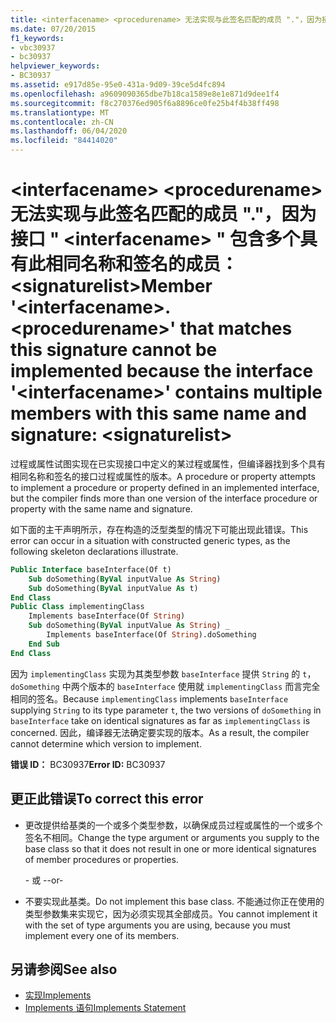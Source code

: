 ```yaml
---
title: <interfacename> <procedurename> 无法实现与此签名匹配的成员 "."，因为接口 " <interfacename> " 包含多个具有此相同名称和签名的成员：<signaturelist>
ms.date: 07/20/2015
f1_keywords:
- vbc30937
- bc30937
helpviewer_keywords:
- BC30937
ms.assetid: e917d85e-95e0-431a-9d09-39ce5d4fc894
ms.openlocfilehash: a9609090365dbe7b18ca1589e8e1e871d9dee1f4
ms.sourcegitcommit: f8c270376ed905f6a8896ce0fe25b4f4b38ff498
ms.translationtype: MT
ms.contentlocale: zh-CN
ms.lasthandoff: 06/04/2020
ms.locfileid: "84414020"
---
```

# <a name="member-interfacenameprocedurename-that-matches-this-signature-cannot-be-implemented-because-the-interface-interfacename-contains-multiple-members-with-this-same-name-and-signature-signaturelist"></a><span data-ttu-id="78994-102">\<interfacename> \<procedurename> 无法实现与此签名匹配的成员 "."，因为接口 " \<interfacename> " 包含多个具有此相同名称和签名的成员：\<signaturelist></span><span class="sxs-lookup"><span data-stu-id="78994-102">Member '\<interfacename>.\<procedurename>' that matches this signature cannot be implemented because the interface '\<interfacename>' contains multiple members with this same name and signature: \<signaturelist></span></span>
<span data-ttu-id="78994-103">过程或属性试图实现在已实现接口中定义的某过程或属性，但编译器找到多个具有相同名称和签名的接口过程或属性的版本。</span><span class="sxs-lookup"><span data-stu-id="78994-103">A procedure or property attempts to implement a procedure or property defined in an implemented interface, but the compiler finds more than one version of the interface procedure or property with the same name and signature.</span></span>  
  
 <span data-ttu-id="78994-104">如下面的主干声明所示，存在构造的泛型类型的情况下可能出现此错误。</span><span class="sxs-lookup"><span data-stu-id="78994-104">This error can occur in a situation with constructed generic types, as the following skeleton declarations illustrate.</span></span>  
  
```vb  
Public Interface baseInterface(Of t)  
    Sub doSomething(ByVal inputValue As String)  
    Sub doSomething(ByVal inputValue As t)  
End Class  
Public Class implementingClass  
    Implements baseInterface(Of String)  
    Sub doSomething(ByVal inputValue As String) _  
        Implements baseInterface(Of String).doSomething  
    End Sub  
End Class  
```  
  
 <span data-ttu-id="78994-105">因为 `implementingClass` 实现为其类型参数 `baseInterface` 提供 `String` 的 `t`， `doSomething` 中两个版本的 `baseInterface` 使用就 `implementingClass` 而言完全相同的签名。</span><span class="sxs-lookup"><span data-stu-id="78994-105">Because `implementingClass` implements `baseInterface` supplying `String` to its type parameter `t`, the two versions of `doSomething` in `baseInterface` take on identical signatures as far as `implementingClass` is concerned.</span></span> <span data-ttu-id="78994-106">因此，编译器无法确定要实现的版本。</span><span class="sxs-lookup"><span data-stu-id="78994-106">As a result, the compiler cannot determine which version to implement.</span></span>  
  
 <span data-ttu-id="78994-107">**错误 ID：** BC30937</span><span class="sxs-lookup"><span data-stu-id="78994-107">**Error ID:** BC30937</span></span>  
  
## <a name="to-correct-this-error"></a><span data-ttu-id="78994-108">更正此错误</span><span class="sxs-lookup"><span data-stu-id="78994-108">To correct this error</span></span>  
  
- <span data-ttu-id="78994-109">更改提供给基类的一个或多个类型参数，以确保成员过程或属性的一个或多个签名不相同。</span><span class="sxs-lookup"><span data-stu-id="78994-109">Change the type argument or arguments you supply to the base class so that it does not result in one or more identical signatures of member procedures or properties.</span></span>  
  
     <span data-ttu-id="78994-110">\- 或 -</span><span class="sxs-lookup"><span data-stu-id="78994-110">-or-</span></span>  
  
- <span data-ttu-id="78994-111">不要实现此基类。</span><span class="sxs-lookup"><span data-stu-id="78994-111">Do not implement this base class.</span></span> <span data-ttu-id="78994-112">不能通过你正在使用的类型参数集来实现它，因为必须实现其全部成员。</span><span class="sxs-lookup"><span data-stu-id="78994-112">You cannot implement it with the set of type arguments you are using, because you must implement every one of its members.</span></span>  
  
## <a name="see-also"></a><span data-ttu-id="78994-113">另请参阅</span><span class="sxs-lookup"><span data-stu-id="78994-113">See also</span></span>

- [<span data-ttu-id="78994-114">实现</span><span class="sxs-lookup"><span data-stu-id="78994-114">Implements</span></span>](../language-reference/statements/implements-clause.md)
- [<span data-ttu-id="78994-115">Implements 语句</span><span class="sxs-lookup"><span data-stu-id="78994-115">Implements Statement</span></span>](../language-reference/statements/implements-statement.md)
